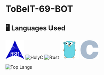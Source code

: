 

# ToBeIT-69-BOT

## 🖥 Languages Used

<p align="left">
  <!-- Assembly (white version) -->
  <img src="https://raw.githubusercontent.com/devicons/devicon/master/icons/assembly/assembly-original.svg" alt="Assembly" width="60"/>
  <!-- HolyC (TempleOS cross) -->
  <img src="https://upload.wikimedia.org/wikipedia/commons/4/42/TempleOS_logo.png" alt="HolyC" width="60"/>
  <!-- Rust -->
  <img src="https://www.rust-lang.org/logos/rust-logo-512x512.png" alt="Rust" width="60"/>
  <!-- Go -->
  <img src="https://raw.githubusercontent.com/devicons/devicon/master/icons/go/go-original.svg" alt="Go" width="60"/>
  <!-- C -->
  <img src="https://raw.githubusercontent.com/devicons/devicon/master/icons/c/c-original.svg" alt="C" width="60"/>
</p>



 
![Top Langs](https://github-readme-stats.vercel.app/api/top-langs/?username=NunoiEnter&layout=compact)
